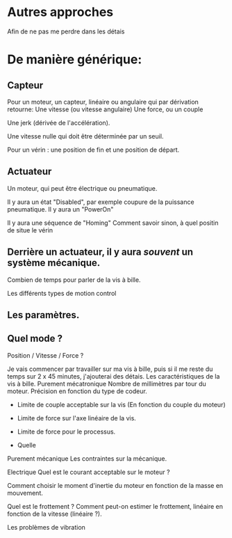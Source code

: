 # Autres approches

Afin de ne pas me perdre dans les détais

# De manière générique:

## Capteur
Pour un moteur, un capteur, linéaire ou angulaire qui par dérivation retourne:
Une vitesse (ou vitesse angulaire)
Une force, ou un couple

Une jerk (dérivée de l'accélération).

Une vitesse nulle qui doit être déterminée par un seuil.

Pour un vérin : une position de fin et une position de départ.

## Actuateur
Un moteur, qui peut être électrique ou pneumatique.

Il y aura un état "Disabled", par exemple coupure de la puissance pneumatique.
Il y aura un "PowerOn"

Il y aura une séquence de "Homing"
Comment savoir sinon, à quel positin de situe le vérin

## Derrière un actuateur, il y aura *souvent* un système mécanique.
Combien de temps pour parler de la vis à bille.

Les différents types de motion control

## Les paramètres.

## Quel mode ?
Position / Vitesse / Force ?


Je vais commencer par travailler sur ma vis à bille, puis si il me reste du temps sur 2 x 45 minutes, j'ajouterai des détais.
Les caractéristiques de la vis à bille.
Purement mécatronique
Nombre de millimètres par tour du moteur.
Précision en fonction du type de codeur.
- Limite de couple acceptable sur la vis (En fonction du couple du moteur)
- Limite de force sur l'axe linéaire de la vis.
- Limite de force pour le processus.

-   Quelle

Purement mécanique
Les contraintes sur la mécanique.

Electrique
Quel est le courant acceptable sur le moteur ?

Comment choisir le moment d'inertie du moteur en fonction de la masse en mouvement.

Quel est le frottement ? Comment peut-on estimer le frottement, linéaire en fonction de la vitesse (linéaire ?).

Les problèmes de vibration




